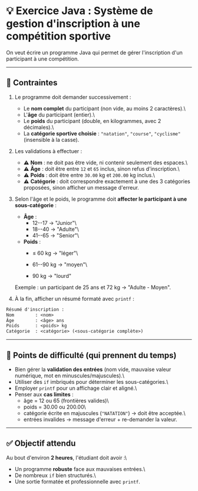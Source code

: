 # 💡 Exercice Java : Système de gestion d'inscription à une compétition sportive

On veut écrire un programme Java qui permet de gérer l'inscription d'un
participant à une compétition.

------------------------------------------------------------------------

## 🎯 Contraintes

1.  Le programme doit demander successivement :

    -   Le **nom complet** du participant (non vide, au moins 2
        caractères).\
    -   L'**âge** du participant (entier).\
    -   Le **poids** du participant (double, en kilogrammes, avec 2
        décimales).\
    -   La **catégorie sportive choisie** : `"natation"`, `"course"`,
        `"cyclisme"` (insensible à la casse).

2.  Les validations à effectuer :

    -   ⚠️ **Nom** : ne doit pas être vide, ni contenir seulement des
        espaces.\
    -   ⚠️ **Âge** : doit être entre `12` et `65` inclus, sinon refus
        d'inscription.\
    -   ⚠️ **Poids** : doit être entre `30.00` kg et `200.00` kg
        inclus.\
    -   ⚠️ **Catégorie** : doit correspondre exactement à une des 3
        catégories proposées, sinon afficher un message d'erreur.

3.  Selon l'âge et le poids, le programme doit **affecter le participant
    à une sous-catégorie** :

    -   **Âge** :
        -   12--17 → "Junior"\
        -   18--40 → "Adulte"\
        -   41--65 → "Senior"\
    -   **Poids** :
        -   ≤ 60 kg → "léger"\

        -   61--90 kg → "moyen"\

        -   90 kg → "lourd"

    Exemple : un participant de 25 ans et 72 kg → "Adulte - Moyen".

4.  À la fin, afficher un résumé formaté avec `printf` :

``` txt
Résumé d'inscription :
Nom        : <nom>
Âge        : <âge> ans
Poids      : <poids> kg
Catégorie  : <catégorie> (<sous-catégorie complète>)
```

------------------------------------------------------------------------

## 🔹 Points de difficulté (qui prennent du temps)

-   Bien gérer la **validation des entrées** (nom vide, mauvaise valeur
    numérique, mot en minuscules/majuscules).\
-   Utiliser des `if` imbriqués pour déterminer les sous-catégories.\
-   Employer `printf` pour un affichage clair et aligné.\
-   Penser aux **cas limites** :
    -   âge = 12 ou 65 (frontières valides)\
    -   poids = 30.00 ou 200.00\
    -   catégorie écrite en majuscules (`"NATATION"`) → doit être
        acceptée.\
    -   entrées invalides → message d'erreur + re-demander la valeur.

------------------------------------------------------------------------

## ✅ Objectif attendu

Au bout d'environ **2 heures**, l'étudiant doit avoir :\
- Un programme **robuste** face aux mauvaises entrées.\
- De nombreux `if` bien structurés.\
- Une sortie formatée et professionnelle avec `printf`.
